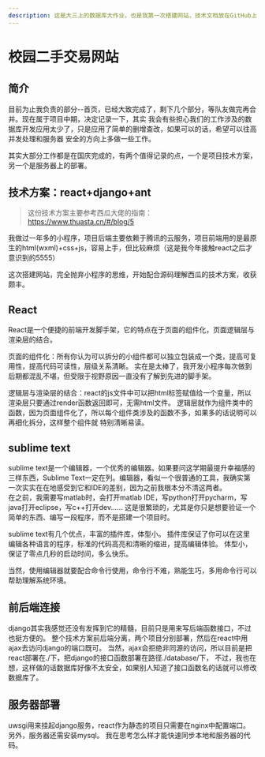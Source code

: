 ```yaml
---
description: 这是大三上的数据库大作业，也是我第一次搭建网站，技术文档放在GitHub上，开发过程就写在这里吧。 GitHub地址：https://github.com/iamrice/CampusTradingWeb
---
```


# 校园二手交易网站

## 简介
目前为止我负责的部分--首页，已经大致完成了，剩下几个部分，等队友做完再合并。现在属于项目中期，决定记录一下，其实
我会有些担心我们的工作涉及的数据库开发应用太少了，只是应用了简单的删增查改，如果可以的话，希望可以往高并发处理和服务器
安全的方向上多做一些工作。

其实大部分工作都是在国庆完成的，有两个值得记录的点，一个是项目技术方案，另一个是服务器上的部署。

## 技术方案：react+django+ant

> 这份技术方案主要参考西瓜大佬的指南：https://www.thuasta.cn/#/blog/5

我做过一年多的小程序，项目后端主要依赖于腾讯的云服务，项目前端用的是最原生的html(wxml)+css+js，容易上手，但比较麻烦（这是我今年接触react之后才意识到的5555）

这次搭建网站，完全抛弃小程序的思维，开始配合源码理解西瓜的技术方案，收获颇丰。

## React
React是一个便捷的前端开发脚手架，它的特点在于页面的组件化，页面逻辑层与渲染层的结合。

页面的组件化：所有你认为可以拆分的小组件都可以独立包装成一个类，提高可复用性，提高代码可读性，层级关系清晰。
实在是太棒了，我开发小程序每次做到后期都混乱不堪，但受限于视野原因一直没有了解到先进的脚手架。

逻辑层与渲染层的结合：react的js文件中可以把html标签赋值给一个变量，所以渲染层只要通过render函数返回即可，无需html文件。
逻辑层就作为组件类中的函数，因为页面组件化了，所以每个组件类涉及的函数不多，如果多的话说明可以再细化拆分，这样整个组件就
特别清晰易读。

## sublime text
sublime text是一个编辑器，一个优秀的编辑器。如果要问这学期最提升幸福感的三样东西，Sublime Text一定在列。编辑器，看似一个很普通的工具，我确实第一次实实在在地感受到它和IDE的差别，因为之前我根本分不清这两者。  
在之前，我需要写matlab时，会打开matlab IDE，写python打开pycharm，写java打开eclipse，写c++打开dev......
这是很繁琐的，尤其是你只是想要验证一个简单的东西、编写一段程序，而不是搭建一个项目时。

sublime text有几个优点，丰富的插件库，体型小。
插件库保证了你可以在这里编辑各种语言的程序，标准的代码高亮和清晰的缩进，提高编辑体验。
体型小，保证了零点几秒的启动时间，多么快乐。

当然，使用编辑器就要配合命令行使用，命令行不难，熟能生巧，多用命令行可以帮助理解系统环境。

## 前后端连接
django其实我感觉还没有发挥到它的精髓，目前只是用来写后端函数接口，不过也挺方便的。
整个技术方案前后端分离，两个项目分别部署，然后在react中用ajax去访问django的端口既可。
当然，ajax会拒绝非同源的访问，所以目前是把react部署在./下，把django的接口函数部署在路径./database/下，
不过，我也在想，这样做的话数据库好像不太安全，如果别人知道了接口函数名的话就可以修改数据库了。

## 服务器部署
uwsgi用来挂起django服务，react作为静态的项目只需要在nginx中配置端口。另外，服务器还需安装mysql。
我在思考怎么样才能快速同步本地和服务器的代码。